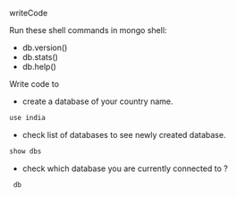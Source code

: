 writeCode

Run these shell commands in mongo shell:

- db.version()
- db.stats()
- db.help()

Write code to

- create a database of your country name.
```js
use india
```
- check list of databases to see newly created database.
```js
show dbs
```
- check which database you are currently connected to ?
```js
 db
```
